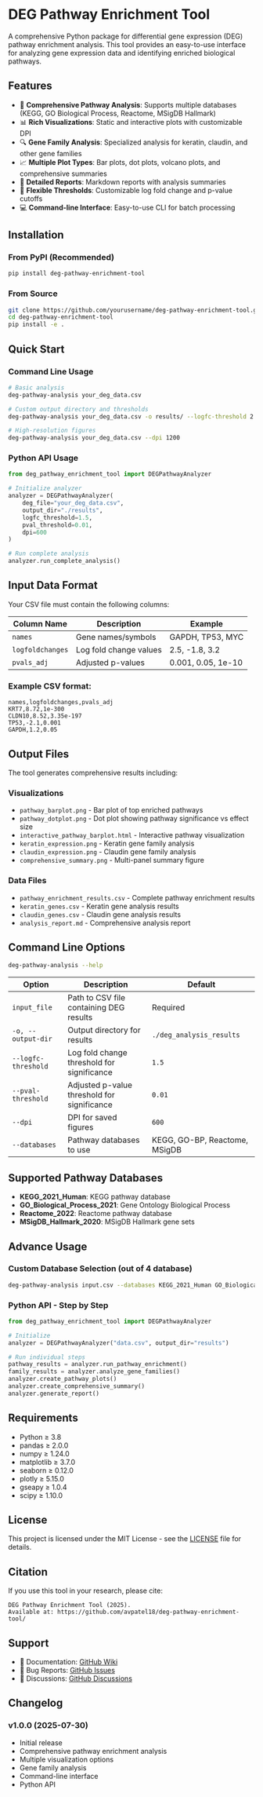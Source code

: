 
# DEG Pathway Enrichment Tool

A comprehensive Python package for differential gene expression (DEG) pathway enrichment analysis. This tool provides an easy-to-use interface for analyzing gene expression data and identifying enriched biological pathways.

## Features

- 🧬 **Comprehensive Pathway Analysis**: Supports multiple databases (KEGG, GO Biological Process, Reactome, MSigDB Hallmark)
- 📊 **Rich Visualizations**: Static and interactive plots with customizable DPI
- 🔍 **Gene Family Analysis**: Specialized analysis for keratin, claudin, and other gene families
- 📈 **Multiple Plot Types**: Bar plots, dot plots, volcano plots, and comprehensive summaries
- 📝 **Detailed Reports**: Markdown reports with analysis summaries
- 🎯 **Flexible Thresholds**: Customizable log fold change and p-value cutoffs
- 💻 **Command-line Interface**: Easy-to-use CLI for batch processing

## Installation

### From PyPI (Recommended)

```bash
pip install deg-pathway-enrichment-tool
```

### From Source

```bash
git clone https://github.com/yourusername/deg-pathway-enrichment-tool.git
cd deg-pathway-enrichment-tool
pip install -e .
```

## Quick Start

### Command Line Usage

```bash
# Basic analysis
deg-pathway-analysis your_deg_data.csv

# Custom output directory and thresholds
deg-pathway-analysis your_deg_data.csv -o results/ --logfc-threshold 2.0 --pval-threshold 0.001

# High-resolution figures
deg-pathway-analysis your_deg_data.csv --dpi 1200
```

### Python API Usage

```python
from deg_pathway_enrichment_tool import DEGPathwayAnalyzer

# Initialize analyzer
analyzer = DEGPathwayAnalyzer(
    deg_file="your_deg_data.csv",
    output_dir="./results",
    logfc_threshold=1.5,
    pval_threshold=0.01,
    dpi=600
)

# Run complete analysis
analyzer.run_complete_analysis()
```

## Input Data Format

Your CSV file must contain the following columns:

| Column Name | Description | Example |
|-------------|-------------|---------|
| `names` | Gene names/symbols | GAPDH, TP53, MYC |
| `logfoldchanges` | Log fold change values | 2.5, -1.8, 3.2 |
| `pvals_adj` | Adjusted p-values | 0.001, 0.05, 1e-10 |

### Example CSV format:
```csv
names,logfoldchanges,pvals_adj
KRT7,8.72,1e-300
CLDN10,8.52,3.35e-197
TP53,-2.1,0.001
GAPDH,1.2,0.05
```

## Output Files

The tool generates comprehensive results including:

### Visualizations
- `pathway_barplot.png` - Bar plot of top enriched pathways
- `pathway_dotplot.png` - Dot plot showing pathway significance vs effect size
- `interactive_pathway_barplot.html` - Interactive pathway visualization
- `keratin_expression.png` - Keratin gene family analysis
- `claudin_expression.png` - Claudin gene family analysis
- `comprehensive_summary.png` - Multi-panel summary figure

### Data Files
- `pathway_enrichment_results.csv` - Complete pathway enrichment results
- `keratin_genes.csv` - Keratin gene analysis results
- `claudin_genes.csv` - Claudin gene analysis results
- `analysis_report.md` - Comprehensive analysis report

## Command Line Options

```bash
deg-pathway-analysis --help
```

| Option | Description | Default |
|--------|-------------|---------|
| `input_file` | Path to CSV file containing DEG results | Required |
| `-o, --output-dir` | Output directory for results | `./deg_analysis_results` |
| `--logfc-threshold` | Log fold change threshold for significance | `1.5` |
| `--pval-threshold` | Adjusted p-value threshold for significance | `0.01` |
| `--dpi` | DPI for saved figures | `600` |
| `--databases` | Pathway databases to use | KEGG, GO-BP, Reactome, MSigDB |

## Supported Pathway Databases

- **KEGG_2021_Human**: KEGG pathway database
- **GO_Biological_Process_2021**: Gene Ontology Biological Process
- **Reactome_2022**: Reactome pathway database
- **MSigDB_Hallmark_2020**: MSigDB Hallmark gene sets

## Advance Usage

### Custom Database Selection (out of 4 database)

```bash
deg-pathway-analysis input.csv --databases KEGG_2021_Human GO_Biological_Process_2021
```

### Python API - Step by Step

```python
from deg_pathway_enrichment_tool import DEGPathwayAnalyzer

# Initialize
analyzer = DEGPathwayAnalyzer("data.csv", output_dir="results")

# Run individual steps
pathway_results = analyzer.run_pathway_enrichment()
family_results = analyzer.analyze_gene_families()
analyzer.create_pathway_plots()
analyzer.create_comprehensive_summary()
analyzer.generate_report()
```

## Requirements

- Python ≥ 3.8
- pandas ≥ 2.0.0
- numpy ≥ 1.24.0
- matplotlib ≥ 3.7.0
- seaborn ≥ 0.12.0
- plotly ≥ 5.15.0
- gseapy ≥ 1.0.4
- scipy ≥ 1.10.0

## License

This project is licensed under the MIT License - see the [LICENSE](LICENSE) file for details.

## Citation

If you use this tool in your research, please cite:

```
DEG Pathway Enrichment Tool (2025). 
Available at: https://github.com/avpatel18/deg-pathway-enrichment-tool/
```

## Support

- 📖 Documentation: [GitHub Wiki](https://github.com/avpatel18/deg-pathway-enrichment-tool/wiki)
- 🐛 Bug Reports: [GitHub Issues](https://github.com/avpatel18/deg-pathway-enrichment-tool/issues)
- 💬 Discussions: [GitHub Discussions](https://github.com/avpatel18/deg-pathway-enrichment-tool/discussions)

## Changelog

### v1.0.0 (2025-07-30)
- Initial release
- Comprehensive pathway enrichment analysis
- Multiple visualization options
- Gene family analysis
- Command-line interface
- Python API
